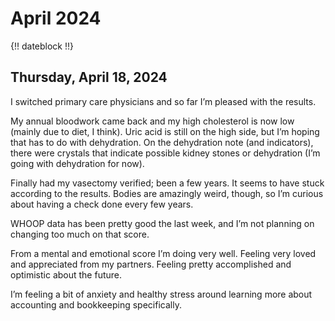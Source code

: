 # April 2024

{!! dateblock !!}

## Thursday, April 18, 2024

I switched primary care physicians and so far I’m pleased with the results.

My annual bloodwork came back and my high cholesterol is now low (mainly due to diet, I think). Uric acid is still on the high side, but I’m hoping that has to do with dehydration. On the dehydration note (and indicators), there were crystals that indicate possible kidney stones or dehydration (I’m going with dehydration for now).

Finally had my vasectomy verified; been a few years. It seems to have stuck according to the results. Bodies are amazingly weird, though, so I’m curious about having a check done every few years.

WHOOP data has been pretty good the last week, and I’m not planning on changing too much on that score.

From a mental and emotional score I’m doing very well. Feeling very loved and appreciated from my partners. Feeling pretty accomplished and optimistic about the future.

I’m feeling a bit of anxiety and healthy stress around learning more about accounting and bookkeeping specifically. 